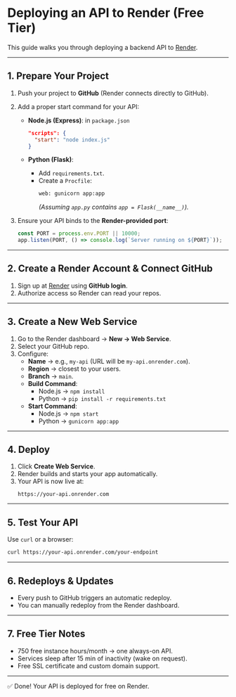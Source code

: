 # Deploying an API to Render (Free Tier)

This guide walks you through deploying a backend API to [Render](https://render.com).

---

## 1. Prepare Your Project

1. Push your project to **GitHub** (Render connects directly to GitHub).
2. Add a proper start command for your API:

   - **Node.js (Express)**: in `package.json`
     ```json
     "scripts": {
       "start": "node index.js"
     }
     ```

   - **Python (Flask)**:
     - Add `requirements.txt`.
     - Create a `Procfile`:
       ```txt
       web: gunicorn app:app
       ```
       *(Assuming `app.py` contains `app = Flask(__name__)`).*

3. Ensure your API binds to the **Render-provided port**:
   ```js
   const PORT = process.env.PORT || 10000;
   app.listen(PORT, () => console.log(`Server running on ${PORT}`));
   ```

---

## 2. Create a Render Account & Connect GitHub

1. Sign up at [Render](https://render.com) using **GitHub login**.
2. Authorize access so Render can read your repos.

---

## 3. Create a New Web Service

1. Go to the Render dashboard → **New → Web Service**.
2. Select your GitHub repo.
3. Configure:
   - **Name** → e.g., `my-api` (URL will be `my-api.onrender.com`).
   - **Region** → closest to your users.
   - **Branch** → `main`.
   - **Build Command**:
     - Node.js → `npm install`
     - Python → `pip install -r requirements.txt`
   - **Start Command**:
     - Node.js → `npm start`
     - Python → `gunicorn app:app`

---

## 4. Deploy

1. Click **Create Web Service**.
2. Render builds and starts your app automatically.
3. Your API is now live at:
   ```
   https://your-api.onrender.com
   ```

---

## 5. Test Your API

Use `curl` or a browser:
```bash
curl https://your-api.onrender.com/your-endpoint
```

---

## 6. Redeploys & Updates

- Every push to GitHub triggers an automatic redeploy.
- You can manually redeploy from the Render dashboard.

---

## 7. Free Tier Notes

- 750 free instance hours/month → one always-on API.
- Services sleep after 15 min of inactivity (wake on request).
- Free SSL certificate and custom domain support.

---

✅ Done! Your API is deployed for free on Render.

